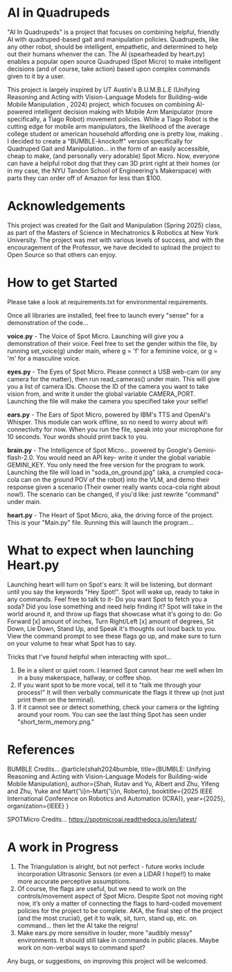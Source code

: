 # AI in Quadrupeds

"AI In Quadrupeds" is a project that focuses on combining helpful, friendly AI with quadruped-based gait and manipulation policies. Quadrupeds, like any other robot, should be intelligent, empathetic, and determined to help out their humans whenver the can. The AI (spearheaded by heart.py) enables a popular open source Quadruped (Spot Micro) to make intelligent decisions (and of course, take action) based upon complex commands given to it by a user.

This project is largely inspired by UT Austin's B.U.M.B.L.E (Unifying Reasoning and Acting with Vision-Language Models for Building-wide Mobile Manipulation
, 2024) project, which focuses on combining AI-powered intelligent decision making with Mobile Arm Manipulator (more specifically, a Tiago Robot) movement policies. While a Tiago Robot is the cutting edge for mobile arm manipulators, the likelihood of the average college student or american household affording one is pretty low, making . I decided to create a "BUMBLE-knockoff" version specifically for Quadruped Gait and Manipulation... in the form of an easily accessible, cheap to make, (and personally very adorable) Spot Micro. Now, everyone can have a helpful robot dog that they can 3D print right at their homes (or in my case, the NYU Tandon School of Engineering's Makerspace) with parts they can order off of Amazon for less than $100. 


# Acknowledgements

This project was created for the Gait and Manipulation (Spring 2025) class, as part of the Masters of Science in Mechatronics & Robotics at New York University. The project was met with various levels of success, and with the encouragement of the Professor, we have decided to upload the project to Open Source so that others can enjoy.


# How to get Started

Please take a look at requirements.txt for environmental requirements.

Once all libraries are installed, feel free to launch every "sense" for a demonstration of the code...

**voice.py** - The Voice of Spot Micro. Launching will give you a demonstration of their voice. Feel free to set the gender within the file, by running set_voice(g) under main, where g = 'f' for a feminine voice, or g = 'm' for a masculine voice. 

**eyes.py** - The Eyes of Spot Micro. Please connect a USB web-cam (or any camera for the matter), then run read_cameras() under main. This will give you a list of camera IDs. Choose the ID of the camera you want to take vision from, and write it under the global variable CAMERA_PORT. Launching the file will make the camera you specified take your selfie!

**ears.py** - The Ears of Spot Micro, powered by IBM's TTS and OpenAI's Whisper. This module can work offline, so no need to worry about wifi connectivity for now. When you run the file, speak into your microphone for 10 seconds. Your words should print back to you.

**brain.py** - The Intelligence of Spot Micro... powered by Google's Gemini-flash-2.0. You would need an API key- write it under the global variable GEMINI_KEY. You only need the free version for the program to work. Launching the file will load in "soda_on_ground.jpg" (aka, a crumpled coca-cola can on the ground POV of the robot) into the VLM, and demo their response given a scenario (Their owner really wants coca-cola right about now!). The scenario can be changed, if you'd like: just rewrite "command" under main.

**heart.py** - The Heart of Spot Micro, aka, the driving force of the project. This is your "Main.py" file. Running this will launch the program...

# What to expect when launching Heart.py

Launching heart will turn on Spot's ears: It will be listening, but dormant until you say the keywords "Hey Spot!". Spot will wake up, ready to take in any commands. Feel free to talk to it- Do you want Spot to fetch you a soda? Did you lose something and need help finding it? Spot will take in the world around it, and throw up flags that showcase what it's going to do: Go Forward [x] amount of inches, Turn Right/Left [x] amount of degrees, Sit Down, Lie Down, Stand Up, and Speak it's thoughts out loud back to you. View the command prompt to see these flags go up, and make sure to turn on your volume to hear what Spot has to say.

Tricks that I've found helpful when interacting with spot...
1) Be in a silent or quiet room. I learned Spot cannot hear me well when Im in a busy makerspace, hallway, or coffee shop.
2) If you want spot to be more vocal, tell it to "talk me through your process!" It will then verbally communicate the flags it threw up (not just print them on the terminal).
3) If it cannot see or detect something, check your camera or the lighting around your room. You can see the last thing Spot has seen under "short_term_memory.png." 

# References

BUMBLE Credits...
@article{shah2024bumble,
   title={BUMBLE: Unifying Reasoning and Acting with Vision-Language Models for Building-wide Mobile Manipulation},
   author={Shah, Rutav and Yu, Albert and Zhu, Yifeng and Zhu, Yuke and Mart{\'\i}n-Mart{\'\i}n, Roberto},
   booktitle={2025 IEEE International Conference on Robotics and Automation (ICRA)},
   year={2025},
   organization={IEEE}
}

SPOTMicro Credits...
https://spotmicroai.readthedocs.io/en/latest/

# A work in Progress

1) The Triangulation is alright, but not perfect - future works include incorporation Ultrasonic Sensors (or even a LIDAR I hope!!) to make more accurate perceptive assumptions.
2) Of course, the flags are useful, but we need to work on the controls/movement aspect of Spot Micro. Despite Spot not moving right now, it’s only a matter of connecting the flags to hard-coded movement policies for the project to be complete. AKA, the final step of the project (and the most crucial), get it to walk, sit, turn, stand up, etc. on command… then let the AI take the reigns!
3) Make ears.py more sensitive in louder, more "audibly messy" environments. It should still take in commands in public places. Maybe work on non-verbal ways to command spot?

Any bugs, or suggestions, on improving this project will be welcomed.



 
